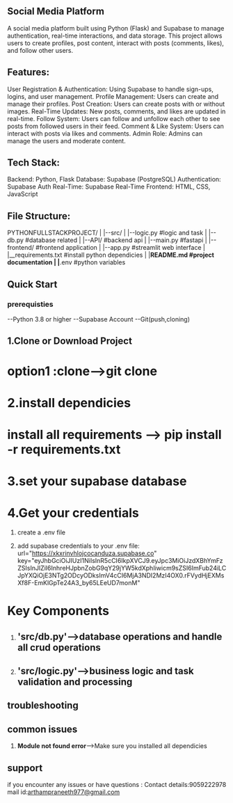 ## Social Media Platform

A social media platform built using Python (Flask) and Supabase to manage authentication, real-time interactions, and data storage. This project allows users to create profiles, post content, interact with posts (comments, likes), and follow other users.

## Features:
User Registration & Authentication: Using Supabase to handle sign-ups, logins, and user management.
Profile Management: Users can create and manage their profiles.
Post Creation: Users can create posts with or without images.
Real-Time Updates: New posts, comments, and likes are updated in real-time.
Follow System: Users can follow and unfollow each other to see posts from followed users in their feed.
Comment & Like System: Users can interact with posts via likes and comments.
Admin Role: Admins can manage the users and moderate content.

## Tech Stack:
Backend: Python, Flask
Database: Supabase (PostgreSQL)
Authentication: Supabase Auth
Real-Time: Supabase Real-Time
Frontend: HTML, CSS, JavaScript


## File Structure:

PYTHONFULLSTACKPROJECT/
|
|--src/
|   |--logic.py  #logic and task
|   |--db.py #database related
|
|--API/  #backend api
|   |--main.py #fastapi
|
|--frontend/  #frontend application
|   |--app.py  #streamlit web interface
|
|__requirements.txt #install python dependicies
|
|__README.md #project documentation
|
|__.env     #python variables    


## Quick Start

### prerequisties

--Python 3.8 or higher
--Supabase Account
--Git(push,cloning)


## 1.Clone or Download Project

# option1 :clone-->git clone <repo-name>

# 2.install dependicies 

# install all requirements --> pip install -r requirements.txt

# 3.set your  supabase database

# 4.Get your credentials

1. create a .env file 

2. add supabase credentials to your .env file:
url="https://xkxrinvhlojcocanduza.supabase.co"
key="eyJhbGciOiJIUzI1NiIsInR5cCI6IkpXVCJ9.eyJpc3MiOiJzdXBhYmFzZSIsInJlZiI6InhreHJpbnZobG9qY29jYW5kdXphIiwicm9sZSI6ImFub24iLCJpYXQiOjE3NTg2ODcyODksImV4cCI6MjA3NDI2MzI4OX0.rFVydHjEXMsXf8F-EmKlGpTe24A3_by65LEeUD7monM"


# Key Components

1. ## 'src/db.py'-->database operations and handle all crud operations
2. ## 'src/logic.py'-->business logic and task validation and processing

## troubleshooting

##  common issues

1. **Module not found error**-->Make sure you installed all dependicies


## support
 if you encounter any issues or have questions :
 Contact details:9059222978
 mail id:arthampraneeth977@gmail.com

 